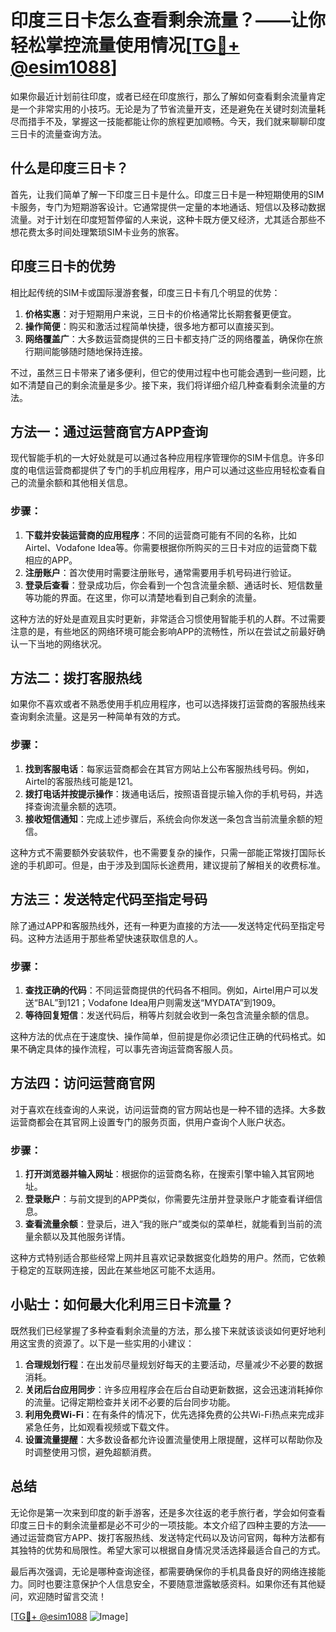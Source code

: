 # 印度三日卡怎么查看剩余流量？——让你轻松掌控流量使用情况[[TG💪+ @esim1088](https://t.me/s/esim1088)]

如果你最近计划前往印度，或者已经在印度旅行，那么了解如何查看剩余流量肯定是一个非常实用的小技巧。无论是为了节省流量开支，还是避免在关键时刻流量耗尽而措手不及，掌握这一技能都能让你的旅程更加顺畅。今天，我们就来聊聊印度三日卡的流量查询方法。

## 什么是印度三日卡？

首先，让我们简单了解一下印度三日卡是什么。印度三日卡是一种短期使用的SIM卡服务，专门为短期游客设计。它通常提供一定量的本地通话、短信以及移动数据流量。对于计划在印度短暂停留的人来说，这种卡既方便又经济，尤其适合那些不想花费太多时间处理繁琐SIM卡业务的旅客。

## 印度三日卡的优势

相比起传统的SIM卡或国际漫游套餐，印度三日卡有几个明显的优势：

1. **价格实惠**：对于短期用户来说，三日卡的价格通常比长期套餐更便宜。
2. **操作简便**：购买和激活过程简单快捷，很多地方都可以直接买到。
3. **网络覆盖广**：大多数运营商提供的三日卡都支持广泛的网络覆盖，确保你在旅行期间能够随时随地保持连接。

不过，虽然三日卡带来了诸多便利，但它的使用过程中也可能会遇到一些问题，比如不清楚自己的剩余流量是多少。接下来，我们将详细介绍几种查看剩余流量的方法。

## 方法一：通过运营商官方APP查询

现代智能手机的一大好处就是可以通过各种应用程序管理你的SIM卡信息。许多印度的电信运营商都提供了专门的手机应用程序，用户可以通过这些应用轻松查看自己的流量余额和其他相关信息。

### 步骤：
1. **下载并安装运营商的应用程序**：不同的运营商可能有不同的名称，比如Airtel、Vodafone Idea等。你需要根据你所购买的三日卡对应的运营商下载相应的APP。
2. **注册账户**：首次使用时需要注册账号，通常需要用手机号码进行验证。
3. **登录后查看**：登录成功后，你会看到一个包含流量余额、通话时长、短信数量等功能的界面。在这里，你可以清楚地看到自己剩余的流量。

这种方法的好处是直观且实时更新，非常适合习惯使用智能手机的人群。不过需要注意的是，有些地区的网络环境可能会影响APP的流畅性，所以在尝试之前最好确认一下当地的网络状况。

## 方法二：拨打客服热线

如果你不喜欢或者不熟悉使用手机应用程序，也可以选择拨打运营商的客服热线来查询剩余流量。这是另一种简单有效的方式。

### 步骤：
1. **找到客服电话**：每家运营商都会在其官方网站上公布客服热线号码。例如，Airtel的客服热线可能是121。
2. **拨打电话并按提示操作**：拨通电话后，按照语音提示输入你的手机号码，并选择查询流量余额的选项。
3. **接收短信通知**：完成上述步骤后，系统会向你发送一条包含当前流量余额的短信。

这种方式不需要额外安装软件，也不需要复杂的操作，只需一部能正常拨打国际长途的手机即可。但是，由于涉及到国际长途费用，建议提前了解相关的收费标准。

## 方法三：发送特定代码至指定号码

除了通过APP和客服热线外，还有一种更为直接的方法——发送特定代码至指定号码。这种方法适用于那些希望快速获取信息的人。

### 步骤：
1. **查找正确的代码**：不同运营商提供的代码各不相同。例如，Airtel用户可以发送“BAL”到121；Vodafone Idea用户则需发送“MYDATA”到1909。
2. **等待回复短信**：发送代码后，稍等片刻就会收到一条包含流量余额的信息。

这种方法的优点在于速度快、操作简单，但前提是你必须记住正确的代码格式。如果不确定具体的操作流程，可以事先咨询运营商客服人员。

## 方法四：访问运营商官网

对于喜欢在线查询的人来说，访问运营商的官方网站也是一种不错的选择。大多数运营商都会在其官网上设置专门的服务页面，供用户查询个人账户状态。

### 步骤：
1. **打开浏览器并输入网址**：根据你的运营商名称，在搜索引擎中输入其官网地址。
2. **登录账户**：与前文提到的APP类似，你需要先注册并登录账户才能查看详细信息。
3. **查看流量余额**：登录后，进入“我的账户”或类似的菜单栏，就能看到当前的流量余额以及其他服务详情。

这种方式特别适合那些经常上网并且喜欢记录数据变化趋势的用户。然而，它依赖于稳定的互联网连接，因此在某些地区可能不太适用。

## 小贴士：如何最大化利用三日卡流量？

既然我们已经掌握了多种查看剩余流量的方法，那么接下来就该谈谈如何更好地利用这宝贵的资源了。以下是一些实用的小建议：

1. **合理规划行程**：在出发前尽量规划好每天的主要活动，尽量减少不必要的数据消耗。
2. **关闭后台应用同步**：许多应用程序会在后台自动更新数据，这会迅速消耗掉你的流量。记得定期检查并关闭不必要的后台同步功能。
3. **利用免费Wi-Fi**：在有条件的情况下，优先选择免费的公共Wi-Fi热点来完成非紧急任务，比如观看视频或下载文件。
4. **设置流量提醒**：大多数设备都允许设置流量使用上限提醒，这样可以帮助你及时调整使用习惯，避免超额消费。

## 总结

无论你是第一次来到印度的新手游客，还是多次往返的老手旅行者，学会如何查看印度三日卡的剩余流量都是必不可少的一项技能。本文介绍了四种主要的方法——通过运营商官方APP、拨打客服热线、发送特定代码以及访问官网，每种方法都有其独特的优势和局限性。希望大家可以根据自身情况灵活选择最适合自己的方式。

最后再次强调，无论是哪种查询途径，都需要确保你的手机具备良好的网络连接能力。同时也要注意保护个人信息安全，不要随意泄露敏感资料。如果你还有其他疑问，欢迎随时留言交流！

[[TG💪+ @esim1088](https://t.me/s/esim1088) ![Image](https://i.postimg.cc/4NQfJmqS/Snipaste-2025-05-13-00-14-12.png)]